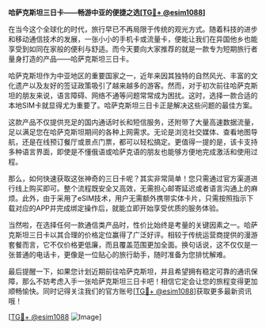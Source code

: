 **哈萨克斯坦三日卡——畅游中亚的便捷之选[[TG💪+ @esim1088](https://t.me/s/esim1088)]**

在当今这个全球化的时代，旅行早已不再局限于传统的观光方式。随着科技的进步和移动通信技术的发展，一张小小的手机卡或流量卡，便能让我们在异国他乡也能享受到如同在家般的便利与舒适。而今天要向大家推荐的就是一款专为短期旅行者量身打造的产品——哈萨克斯坦三日卡。

哈萨克斯坦作为中亚地区的重要国家之一，近年来因其独特的自然风光、丰富的文化遗产以及友好的签证政策吸引了越来越多的游客。然而，对于初次前往哈萨克斯坦的朋友来说，语言障碍、网络不通等问题常常成为困扰。这时，选择一款合适的本地SIM卡就显得尤为重要了。哈萨克斯坦三日卡正是解决这些问题的最佳方案。

这款产品不仅提供充足的国内通话时长和短信服务，还附带了大量高速数据流量，足以满足您在哈萨克斯坦期间的各种上网需求。无论是浏览社交媒体、查看地图导航，还是在线预订餐厅或景点门票，都可以轻松搞定。更值得一提的是，该卡支持多种语言界面，即使是不懂俄语或哈萨克语的朋友也能够方便地完成激活和使用过程。

那么，如何快速获取这张神奇的三日卡呢？其实非常简单！您只需通过官方渠道进行线上购买即可。整个流程既安全又高效，无需担心邮寄延迟或者语言沟通上的麻烦。此外，由于采用了eSIM技术，用户无需额外携带实体卡片，只需按照指示下载对应的APP并完成绑定操作后，就能立即开始享受优质的服务体验。

当然啦，在选择任何一款通信类产品时，性价比始终是考量的关键因素之一。哈萨克斯坦三日卡以其合理的价格定位赢得了广泛好评。相较于传统运营商提供的漫游套餐而言，它不仅价格更低廉，而且覆盖范围更加全面。换句话说，这不仅仅是一张普通的电话卡，更像是一位贴心的旅行助手，随时准备为您排忧解难。

最后提醒一下，如果您计划近期前往哈萨克斯坦，并且希望拥有稳定可靠的通讯保障，那么不妨考虑入手一张哈萨克斯坦三日卡吧！相信它定会让您的旅程变得更加顺畅愉快。同时记得关注我们的官方账号[[TG💪+ @esim1088](https://t.me/s/esim1088)]获取更多最新资讯哦！

[[TG💪+ @esim1088](https://t.me/s/esim1088) ![Image](https://i.postimg.cc/4NQfJmqS/Snipaste-2025-05-13-00-14-12.png)]